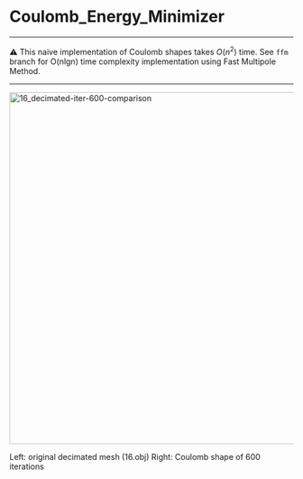 # Coulomb_Energy_Minimizer
---

⚠️ This naive implementation of Coulomb shapes takes $O(n^2)$ time. See `ffm` branch for O(nlgn) time complexity implementation using Fast Multipole Method.

---
<img width="623" alt="16_decimated-iter-600-comparison" src="https://github.com/bartuakyurek/Coulomb_Energy_Minimizer/assets/77360680/b41a3a0b-95bf-4ab5-96f9-721f98f4bc61">

Left: original decimated mesh (16.obj) Right: Coulomb shape of 600 iterations 

